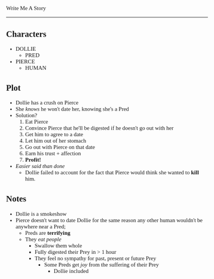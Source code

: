 <Style>
    Body {
        Font-size: 15px;
        Font-family: Verdana;
    };
</Style>

Write Me A Story
****************
Characters
----------
- DOLLIE
    - PRED
- PIERCE
    - HUMAN

Plot
----
- Dollie has a crush on Pierce
- She _knows_ he won't date her, knowing she's a Pred
- Solution?
    1. Eat Pierce
    1. Convince Pierce that he'll be digested if he doesn't go out with her
    1. Get him to agree to a date
    1. Let him out of her stomach
    1. Go out with Pierce on that date
    1. Earn his trust + affection
    1. __Profit!__
- _Easier said than done_
    - Dollie failed to account for the fact that Pierce would think she wanted to __kill__ him.

Notes
-----
- Dollie is a smokeshow
- Pierce doesn't want to date Dollie for the same reason any other human wouldn't be anywhere near a Pred;
    - Preds are __terrifying__
    - They _eat people_
        - Swallow them whole
        - Fully digested their Prey in > 1 hour
        - They feel no sympathy for past, present or future Prey
            - Some Preds get _joy_ from the suffering of their Prey
                - Dollie included